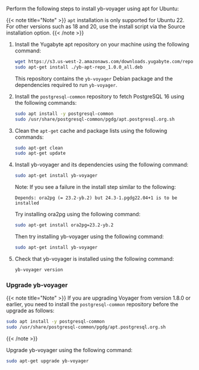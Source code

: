 <!--
+++
private=true
+++
-->

Perform the following steps to install yb-voyager using apt for Ubuntu:

{{< note title="Note" >}}
`apt` installation is only supported for Ubuntu 22. For other versions such as 18 and 20, use the install script via the Source installation option.
{{< /note >}}

1. Install the Yugabyte apt repository on your machine using the following command:

    ```sh
    wget https://s3.us-west-2.amazonaws.com/downloads.yugabyte.com/repos/reporpms/yb-apt-repo_1.0.0_all.deb
    sudo apt-get install ./yb-apt-repo_1.0.0_all.deb
    ```

    This repository contains the `yb-voyager` Debian package and the dependencies required to run `yb-voyager`.

1. Install the `postgresql-common` repository to fetch PostgreSQL 16 using the following commands:

    ```sh
    sudo apt install -y postgresql-common
    sudo /usr/share/postgresql-common/pgdg/apt.postgresql.org.sh
    ```

1. Clean the `apt-get` cache and package lists using the following commands:

    ```sh
    sudo apt-get clean
    sudo apt-get update
    ```

1. Install yb-voyager and its dependencies using the following command:

    ```sh
    sudo apt-get install yb-voyager
    ```

    Note: If you see a failure in the install step similar to the following:

    ```output
    Depends: ora2pg (= 23.2-yb.2) but 24.3-1.pgdg22.04+1 is to be installed
    ```

    Try installing ora2pg using the following command:

    ```sh
    sudo apt-get install ora2pg=23.2-yb.2
    ```

    Then try installing yb-voyager using the following command:

    ```sh
    sudo apt-get install yb-voyager
    ```

1. Check that yb-voyager is installed using the following command:

    ```sh
    yb-voyager version
    ```

### Upgrade yb-voyager

{{< note title="Note" >}}
If you are upgrading Voyager from version 1.8.0 or earlier, you need to install the `postgresql-common` repository before the upgrade as follows:

```sh
sudo apt install -y postgresql-common
sudo /usr/share/postgresql-common/pgdg/apt.postgresql.org.sh
```

{{< /note >}}

Upgrade yb-voyager using the following command:

```sh
sudo apt-get upgrade yb-voyager
```
